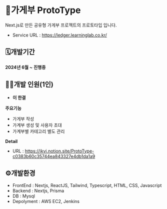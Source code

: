 # 📒가게부 ProtoType
Next.js로 만든 공유형 가게부 프로젝트의 프로토타입 입니다.
- Service URL : https://ledger.learninglab.co.kr/

## 🗓️개발기간
**2024년 6월 ~ 진행중**

## 👨‍💻개발 인원(1인)
- **이 한결**

**주요기능**	
- 가게부 작성
- 가계부 생성 및 사용자 초대
- 가계부별 카테고리 별도 관리

**Detail**
- URL : https://ikvi.notion.site/ProtoType-c0383b60c35744ea843327e4db1da1a9

## ⚙️개발환경
- FrontEnd : Nextjs, ReactJS, Tailwind, Typescript, HTML, CSS, Javascript 
- Backend : Nextjs, Prisma
- DB : Mysql
- Depolyment : AWS EC2, Jenkins
